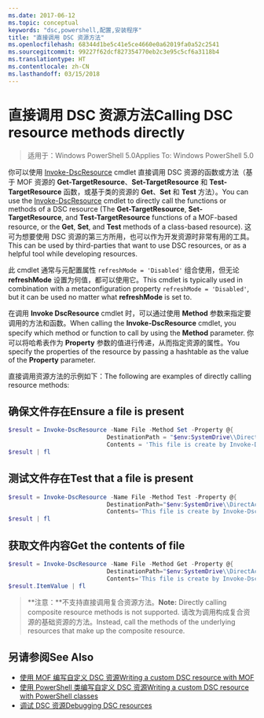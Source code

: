 ```yaml
---
ms.date: 2017-06-12
ms.topic: conceptual
keywords: "dsc,powershell,配置,安装程序"
title: "直接调用 DSC 资源方法"
ms.openlocfilehash: 68344d1be5c41e5ce4660e0a62019fa0a52c2541
ms.sourcegitcommit: 99227f62dcf827354770eb2c3e95c5cf6a3118b4
ms.translationtype: HT
ms.contentlocale: zh-CN
ms.lasthandoff: 03/15/2018
---
```

# <a name="calling-dsc-resource-methods-directly"></a><span data-ttu-id="de9ab-103">直接调用 DSC 资源方法</span><span class="sxs-lookup"><span data-stu-id="de9ab-103">Calling DSC resource methods directly</span></span>

><span data-ttu-id="de9ab-104">适用于：Windows PowerShell 5.0</span><span class="sxs-lookup"><span data-stu-id="de9ab-104">Applies To: Windows PowerShell 5.0</span></span>

<span data-ttu-id="de9ab-105">你可以使用 [Invoke-DscResource](https://technet.microsoft.com/library/mt517869.aspx) cmdlet 直接调用 DSC 资源的函数或方法（基于 MOF 资源的 **Get-TargetResource**、**Set-TargetResource** 和 **Test-TargetResource** 函数，或基于类的资源的 **Get**、**Set** 和 **Test** 方法）。</span><span class="sxs-lookup"><span data-stu-id="de9ab-105">You can use the [Invoke-DscResource](https://technet.microsoft.com/library/mt517869.aspx) cmdlet to directly call the functions or methods of a DSC resource (The **Get-TargetResource**, **Set-TargetResource**, and **Test-TargetResource** functions of a MOF-based resource, or the **Get**, **Set**, and **Test** methods of a class-based resource).</span></span> <span data-ttu-id="de9ab-106">这可为想要使用 DSC 资源的第三方所用，也可以作为开发资源时非常有用的工具。</span><span class="sxs-lookup"><span data-stu-id="de9ab-106">This can be used by third-parties that want to use DSC resources, or as a helpful tool while developing resources.</span></span> 

<span data-ttu-id="de9ab-107">此 cmdlet 通常与元配置属性 `refreshMode = 'Disabled'` 组合使用，但无论 **refreshMode** 设置为何值，都可以使用它。</span><span class="sxs-lookup"><span data-stu-id="de9ab-107">This cmdlet is typically used in combination with a metaconfiguration property `refreshMode = 'Disabled'`, but it can be used no matter what **refreshMode** is set to.</span></span>

<span data-ttu-id="de9ab-108">在调用 **Invoke DscResource** cmdlet 时，可以通过使用 **Method** 参数来指定要调用的方法和函数。</span><span class="sxs-lookup"><span data-stu-id="de9ab-108">When calling the **Invoke-DscResource** cmdlet, you specify which method or function to call by using the **Method** parameter.</span></span> <span data-ttu-id="de9ab-109">你可以将哈希表作为 **Property** 参数的值进行传递，从而指定资源的属性。</span><span class="sxs-lookup"><span data-stu-id="de9ab-109">You specify the properties of the resource by passing a hashtable as the value of the **Property** parameter.</span></span>

<span data-ttu-id="de9ab-110">直接调用资源方法的示例如下：</span><span class="sxs-lookup"><span data-stu-id="de9ab-110">The following are examples of directly calling resource methods:</span></span>

## <a name="ensure-a-file-is-present"></a><span data-ttu-id="de9ab-111">确保文件存在</span><span class="sxs-lookup"><span data-stu-id="de9ab-111">Ensure a file is present</span></span>

```powershell
$result = Invoke-DscResource -Name File -Method Set -Property @{
                            DestinationPath = "$env:SystemDrive\\DirectAccess.txt";
                            Contents = 'This file is create by Invoke-DscResource'} -Verbose
$result | fl
```

## <a name="test-that-a-file-is-present"></a><span data-ttu-id="de9ab-112">测试文件存在</span><span class="sxs-lookup"><span data-stu-id="de9ab-112">Test that a file is present</span></span>

```powershell
$result = Invoke-DscResource -Name File -Method Test -Property @{
                            DestinationPath="$env:SystemDrive\\DirectAccess.txt";
                            Contents='This file is create by Invoke-DscResource'} -Verbose
$result | fl
```

## <a name="get-the-contents-of-file"></a><span data-ttu-id="de9ab-113">获取文件内容</span><span class="sxs-lookup"><span data-stu-id="de9ab-113">Get the contents of file</span></span>

```powershell
$result = Invoke-DscResource -Name File -Method Get -Property @{
                            DestinationPath="$env:SystemDrive\\DirectAccess.txt";
                            Contents='This file is create by Invoke-DscResource'} -Verbose
$result.ItemValue | fl
```

><span data-ttu-id="de9ab-114">**注意：**不支持直接调用复合资源方法。</span><span class="sxs-lookup"><span data-stu-id="de9ab-114">**Note:** Directly calling composite resource methods is not supported.</span></span> <span data-ttu-id="de9ab-115">请改为调用构成复合资源的基础资源的方法。</span><span class="sxs-lookup"><span data-stu-id="de9ab-115">Instead, call the methods of the underlying resources that make up the composite resource.</span></span>

## <a name="see-also"></a><span data-ttu-id="de9ab-116">另请参阅</span><span class="sxs-lookup"><span data-stu-id="de9ab-116">See Also</span></span>
- [<span data-ttu-id="de9ab-117">使用 MOF 编写自定义 DSC 资源</span><span class="sxs-lookup"><span data-stu-id="de9ab-117">Writing a custom DSC resource with MOF</span></span>](authoringResourceMOF.md) 
- [<span data-ttu-id="de9ab-118">使用 PowerShell 类编写自定义 DSC 资源</span><span class="sxs-lookup"><span data-stu-id="de9ab-118">Writing a custom DSC resource with PowerShell classes</span></span>](authoringResourceClass.md)
- [<span data-ttu-id="de9ab-119">调试 DSC 资源</span><span class="sxs-lookup"><span data-stu-id="de9ab-119">Debugging DSC resources</span></span>](debugResource.md)

